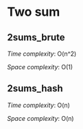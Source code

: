 # Two sum 

## 2sums_brute

_Time complexity_: O(n^2)

_Space complexity_: O(1)

## 2sums_hash

_Time complexity_: O(n)

_Space complexity_: O(n)
